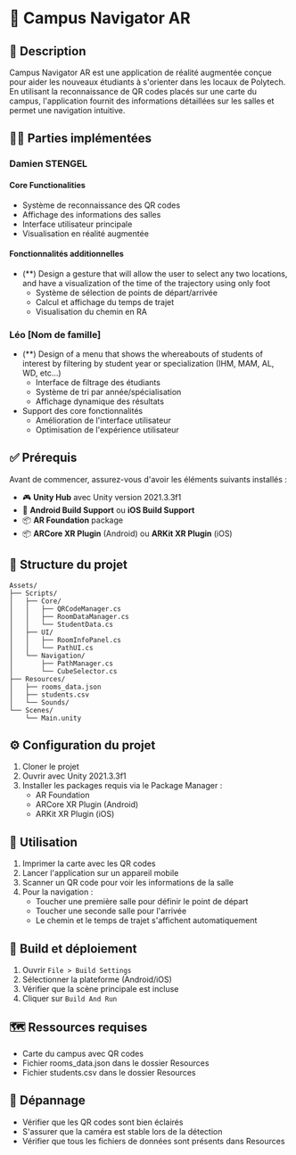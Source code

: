 # 🎯 Campus Navigator AR

## 📝 Description
Campus Navigator AR est une application de réalité augmentée conçue pour aider les nouveaux étudiants à s'orienter dans les locaux de Polytech. En utilisant la reconnaissance de QR codes placés sur une carte du campus, l'application fournit des informations détaillées sur les salles et permet une navigation intuitive.

## 👨‍💻 Parties implémentées

### Damien STENGEL
#### Core Functionalities
* Système de reconnaissance des QR codes
* Affichage des informations des salles
* Interface utilisateur principale
* Visualisation en réalité augmentée
#### Fonctionnalités additionnelles
* (**) Design a gesture that will allow the user to select any two locations, and have a visualization of the time of the trajectory using only foot
  * Système de sélection de points de départ/arrivée
  * Calcul et affichage du temps de trajet
  * Visualisation du chemin en RA

### Léo [Nom de famille]
* (**) Design of a menu that shows the whereabouts of students of interest by filtering by student year or specialization (IHM, MAM, AL, WD, etc…)
  * Interface de filtrage des étudiants
  * Système de tri par année/spécialisation
  * Affichage dynamique des résultats
* Support des core fonctionnalités
  * Amélioration de l'interface utilisateur
  * Optimisation de l'expérience utilisateur

## ✅ Prérequis
Avant de commencer, assurez-vous d'avoir les éléments suivants installés :
* 🎮 **Unity Hub** avec Unity version 2021.3.3f1
* 📱 **Android Build Support** ou **iOS Build Support**
* 📦 **AR Foundation** package
* 📦 **ARCore XR Plugin** (Android) ou **ARKit XR Plugin** (iOS)

## 📂 Structure du projet
```
Assets/
├── Scripts/
│   ├── Core/
│   │   ├── QRCodeManager.cs
│   │   ├── RoomDataManager.cs
│   │   └── StudentData.cs
│   ├── UI/
│   │   ├── RoomInfoPanel.cs
│   │   └── PathUI.cs
│   └── Navigation/
│       ├── PathManager.cs
│       └── CubeSelector.cs
├── Resources/
│   ├── rooms_data.json
│   ├── students.csv
│   └── Sounds/
└── Scenes/
    └── Main.unity
```

## ⚙️ Configuration du projet
1. Cloner le projet
2. Ouvrir avec Unity 2021.3.3f1
3. Installer les packages requis via le Package Manager :
   * AR Foundation
   * ARCore XR Plugin (Android)
   * ARKit XR Plugin (iOS)

## 🚀 Utilisation
1. Imprimer la carte avec les QR codes
2. Lancer l'application sur un appareil mobile
3. Scanner un QR code pour voir les informations de la salle
4. Pour la navigation :
   * Toucher une première salle pour définir le point de départ
   * Toucher une seconde salle pour l'arrivée
   * Le chemin et le temps de trajet s'affichent automatiquement

## 📱 Build et déploiement
1. Ouvrir `File > Build Settings`
2. Sélectionner la plateforme (Android/iOS)
3. Vérifier que la scène principale est incluse
4. Cliquer sur `Build And Run`

## 🗺️ Ressources requises
* Carte du campus avec QR codes
* Fichier rooms_data.json dans le dossier Resources
* Fichier students.csv dans le dossier Resources

## 🔧 Dépannage
* Vérifier que les QR codes sont bien éclairés
* S'assurer que la caméra est stable lors de la détection
* Vérifier que tous les fichiers de données sont présents dans Resources
